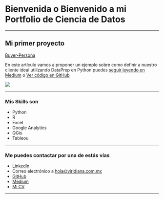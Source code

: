 # Bienvenida o Bienvenido a mi Portfolio de Ciencia de Datos

---

## Mi primer proyecto
[Buyer-Persona](https://medium.com/pagina-entrada-blog)

En este artículo vamos a proponer un ejemplo sobre como definir a nuestro cliente ideal utilizando DataPrep en Python puedes [seguir leyendo en Medium](https://medium.com/@viridianavz/buyer-persona-qui%C3%A9n-es-y-por-qu%C3%A9-es-importante-6f650a0de873) o [Ver código en GitHub](https://github.com/ViridianaVZ/Buyer_Persona)

[<img src="images/dummy_thumbnail.jpg?raw=true"/>](https://medium.com/@viridianavz/buyer-persona-qui%C3%A9n-es-y-por-qu%C3%A9-es-importante-6f650a0de873)

---

### Mis Skills son

- Python
- R
- Excel
- Google Analytics
- QGis
- Tableou

---

### Me puedes contactar por una de estás vías

- [LinkedIn](https://www.linkedin.com/in/viridianavalencia/)
- Correo electrónico a <hola@viridiana.com.mx>
- [GitHub](https://github.com/ViridianaVZ/)
- [Medium](https://medium.com/@viridianavz)
- [Mi CV](/pdf/plantilla-curriculum-blanco.pdf)

---
